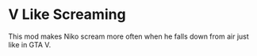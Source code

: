 # V Like Screaming
This mod makes Niko scream more often when he falls down from air just like in GTA V.
